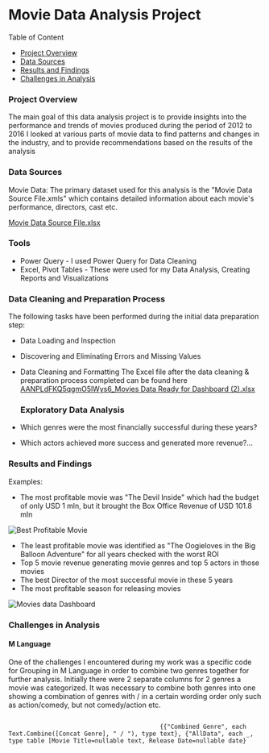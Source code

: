 # Movie Data Analysis Project
Table of Content
- [Project Overview](#project-overview)
- [Data Sources](#data-sources)
- [Results and Findings](#results-and-findings)
- [Challenges in Analysis](#challenges-in-analysis)

### Project Overview
The main goal of this data analysis project is to provide insights into the performance and trends of movies produced during the period of 2012 to 2016 
I looked at various parts of movie data to find patterns and changes in the industry, and to provide recommendations based on the results of the analysis 

### Data Sources 
Movie Data: The primary dataset used for this analysis is the "Movie Data Source File.xmls" which contains detailed information about each movie's performance, directors, cast etc.

[Movie Data Source File.xlsx](https://github.com/user-attachments/files/16419911/Movie.Data.Source.File.xlsx)


### Tools 
 - Power Query - I used Power Query for Data Cleaning
 - Excel, Pivot Tables - These were used for my Data Analysis, Creating Reports and Visualizations

### Data Cleaning and Preparation Process 
The following tasks have been performed during the initial data preparation step:
 - Data Loading and Inspection
 - Discovering and Eliminating Errors and Missing Values
 - Data Cleaning and Formatting
The Excel file after the data cleaning & preparation process completed can be found here
[AANPLdFKQ5qgmO5lWys6_Movies Data Ready for Dashboard (2).xlsx](https://github.com/user-attachments/files/16419928/AANPLdFKQ5qgmO5lWys6_Movies.Data.Ready.for.Dashboard.2.xlsx)


   ### Exploratory Data Analysis
 - Which genres were the most financially successful during these years?
 - Which actors achieved more success and generated more revenue?...

  ### Results and Findings
   Examples:
   - The most profitable movie was "The Devil Inside" which had the budget of only USD 1 mln, but it brought the Box Office Revenue of USD 101.8 mln
     
   ![Best Profitable Movie](https://github.com/user-attachments/assets/6a5d45a4-fcc3-44b3-8386-775353910738)

   - The least profitable movie was identified as "The Oogieloves in the Big Balloon Adventure" for all years checked with the worst ROI
   - Top 5 movie revenue generating movie genres and top 5 actors in those movies
   - The best Director of the most successful movie in these 5 years
   - The most profitable season for releasing movies
     
![Movies data Dashboard](https://github.com/user-attachments/assets/1ebd7987-70b9-40ad-968b-6ff26fc0bb0f)


  ### Challenges in Analysis 
  #### M Language 
  One of the challenges I encountered during my work was a specific code for Grouping in M Language in order to combine two genres together for further analysis. 
  Initially there were 2 separate columns for 2 genres a movie was categorized. It was necessary to combine both genres into one showing a combination of genres with / in a 
  certain wording order only such as action/comedy, but not comedy/action etc. 

  ``` = Table.Group(#"Sorted Rows1", {"Movie Title"}, 

                                            {{"Combined Genre", each Text.Combine([Concat Genre], " / "), type text}, {"AllData", each _, type table [Movie Title=nullable text, Release Date=nullable date}
  ```

  
   
   

